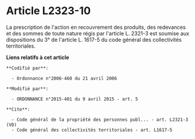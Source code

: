 # Article L2323-10

La prescription de l'action en recouvrement des produits, des redevances et des sommes de toute nature régis par  l'article
L. 2321-3 est soumise aux  dispositions du 3° de l'article L. 1617-5 du code général des collectivités territoriales.

**Liens relatifs à cet article**

	**Codifié par**:

	  - Ordonnance n°2006-460 du 21 avril 2006

	**Modifié par**:

	  - ORDONNANCE n°2015-401 du 9 avril 2015 - art. 5

	**Cite**:

	  - Code général de la propriété des personnes publ... - art. L2321-3 (VD)
	  - Code général des collectivités territoriales - art. L1617-5
